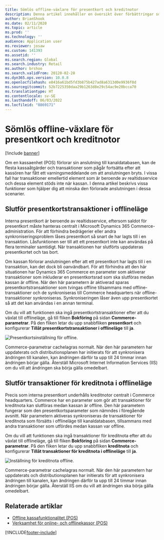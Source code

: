 ```yaml
---
title: Sömlös offline-växlare för presentkort och kreditnotor
description: Denna artikel innehåller en översikt över förbättringar som ger en sömlös offline-växel för specifika betalningstyper.
author: BrianShook
ms.date: 02/11/2020
ms.topic: article
ms.prod: ''
ms.technology: ''
audience: Application user
ms.reviewer: josaw
ms.custom: 141393
ms.assetid: ''
ms.search.region: Global
ms.search.industry: Retail
ms.author: brshoo
ms.search.validFrom: 20120-02-28
ms.dyn365.ops.version: 10.0.8
ms.openlocfilehash: e0416a61bd5fd3b875b427ad8a6313d0e9936f0d
ms.sourcegitcommit: 52b7225350daa29b1263d8e29c54ac9e20bcca70
ms.translationtype: HT
ms.contentlocale: sv-SE
ms.lasthandoff: 06/03/2022
ms.locfileid: "8869171"
---
```

# <a name="seamless-offline-switch-for-gift-card-and-credit-memo-operations"></a>Sömlös offline-växlare för presentkort och kreditnotor

[!include [banner](../includes/banner.md)]

Om en kassaenhet (POS) förlorar sin anslutning till kanaldatabasen, kan de flesta kassaåtgärder och transaktioner som pågår fortsätta efter att kassören har fått ett varningsmeddelande om att anslutningen bryts. I vissa fall har transaktioner emellertid element som är beroende av realtidsservice och dessa element stöds inte när kassan. I denna artikel beskrivs vissa funktioner som hjälper dig att minska den förlorade anslutningen i dessa scenarier.

## <a name="completing-gift-card-transactions-in-offline-mode"></a>Slutför presentkortstransaktioner i offlineläge

Interna presentkort är beroende av realtidsservice, eftersom saldot för presentkort måste hanteras centralt i Microsoft Dynamics 365 Commerce-administration. För att förhindra bedrägerier eller andra synkroniseringsproblem låses presentkort så snart de har lagts till i en transaktion. Låsfunktionen ser till att ett presentkort inte kan användas på flera terminaler samtidigt. När transaktionen har slutförts uppdateras presentkortet och tas bort.

Om kassan förlorar anslutningen efter att ett presentkort har lagts till i en transaktion, kan det dock bli oanvändbart. För att förhindra att den här situationen har Dynamics 365 Commerce en parameter som aktiverar transaktioner som inkluderar en presentkortsrad som ska slutföras medan kassan är offline. När den här parametern är aktiverad sparas presentkortstransaktioner som tvingas offline tillsammans med offline-transaktioner och de synkroniseras till Commerce headquarters när offline-transaktioner synkroniseras. Synkroniseringen låser även upp presentkortet så att det kan användas i en annan terminal.

Om du vill att funktionen ska ingå presentkortstransaktioner efter att du växlat till offlineläge, gå till fliken **Bokföring** på sidan **Commerce-parametrar**. På den fliken letar du upp snabbfliken **presentkort** och konfigurerar **Tillåt presentkortstransaktioner i offlineläge** till **ja**.

![Presentkortsinställning för offline.](../media/gift.png)

Commerce-parametrar cachelagras normalt. När den här parametern har uppdaterats och distributionsplanen har initierats för att synkronisera ändringen till kanalen, kan ändringen därför ta upp till 24 timmar innan ändringen börjar gälla. Återställ Microsoft Internet Information Services (IIS) om du vill att ändringen ska börja gälla omedelbart.

## <a name="completing-credit-memo-transactions-in-offline-mode"></a>Slutför transaktioner för kreditnota i offlineläge

Precis som interna presentkort underhålls kreditnotor centralt i Commerce headquarters. Commerce har en parameter som gör att transaktioner för kreditnota kan slutföras medan kassan är offline. Den här parametern fungerar som den presentkortsparameter som nämndes i föregående avsnitt. När parametern aktiveras synkroniseras de transaktioner för kreditnota som försätts i offlineläge till kanaldatabasen, tillsammans med andra transaktioner som utfördes medan kassan var offline.

Om du vill att funktionen ska ingå transaktioner för kreditnota efter att du växlat till offlineläge, gå till fliken **Bokföring** på sidan **Commerce-parametrar**. På den fliken letar du upp snabbfliken **kreditnota** och konfigurerar **Tillåt transaktioner för kreditnota i offlineläge** till **ja**.

![Inställning för kreditnota offline.](../media/creditmemo.png)

Commerce-parametrar cachelagras normalt. När den här parametern har uppdaterats och distributionsplanen har initierats för att synkronisera ändringen till kanalen, kan ändringen därför ta upp till 24 timmar innan ändringen börjar gälla. Återställ IIS om du vill att ändringen ska börja gälla omedelbart.

## <a name="related-articles"></a>Relaterade artiklar

- [Offline kassafunktionalitet (POS)](../pos-offline-functionality.md)
- [Verksamhet för online- och offlinekassor (POS)](../pos-operations.md)


[!INCLUDE[footer-include](../../includes/footer-banner.md)]